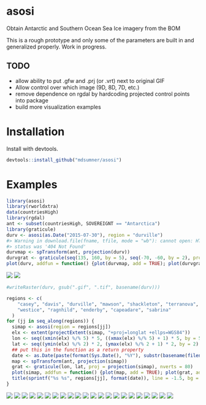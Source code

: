 <!-- README.md is generated from README.Rmd. Please edit that file -->
asosi
=====

Obtain Antarctic and Southern Ocean Sea Ice imagery from the BOM

This is a rough prototype and only some of the parameters are built in and generalized properly. Work in progress.

TODO
----

-   allow ability to put .gfw and .prj (or .vrt) next to original GIF
-   Allow control over which image (9D, 8D, 7D, etc.)
-   remove dependence on rgdal by hardcoding projected control points into package
-   build more visualization examples

Installation
============

Install with devtools.

``` r
devtools::install_github("mdsumner/asosi")
```

Examples
========

``` r
library(asosi)
library(rworldxtra)
data(countriesHigh)
library(rgdal)
ant <- subset(countriesHigh, SOVEREIGNT == "Antarctica")
library(graticule)
durv <- asosi(as.Date("2015-07-30"), region = "durville")
#> Warning in download.file(fname, tfile, mode = "wb"): cannot open: HTTP
#> status was '404 Not Found'
durvmap <- spTransform(ant, projection(durv))
durvgrat <- graticule(seq(135, 160, by = 5), seq(-70, -60, by = 2), proj = projection(durv))
plot(durv, addfun = function() {plot(durvmap, add = TRUE); plot(durvgrat, add = TRUE)}, maxpixels = ncell(durv))
```

![](readmefigs/README-unnamed-chunk-3-1.png) ![](readmefigs/README-unnamed-chunk-3-2.png)

``` r
#writeRaster(durv, gsub(".gif", ".tif", basename(durv)))

regions <- c(
    "casey", "davis", "durville", "mawson", "shackleton", "terranova",
    "westice", "ragnhild", "enderby", "capeadare", "sabrina"
  )
for (jj in seq_along(regions)) {
  simap <- asosi(region = regions[jj])
  elx <- extent(projectExtent(simap, "+proj=longlat +ellps=WGS84"))
  lon <- seq((xmin(elx) %/% 5) * 5, ((xmax(elx) %/% 5) + 1) * 5, by = 5)
  lat <- seq((ymin(elx) %/% 2) * 2, (ymax(elx) %/% 2 + 1) * 2, by = 2)
  ## put this in the function as a return property
  date <- as.Date(paste(format(Sys.Date(), "%Y"), substr(basename(filename(simap)), 10, 13)), "%Y %m%d")
  map <- spTransform(ant, projection(simap))
  grat <- graticule(lon, lat, proj = projection(simap), nverts = 80)
  plot(simap, addfun = function() {plot(map, add = TRUE); plot(grat, add = TRUE)}, maxpixels = ncell(simap))
  title(sprintf("%s %s", regions[jj], format(date)), line = -1.5, bg = "grey")
}
```

![](readmefigs/README-unnamed-chunk-3-3.png) ![](readmefigs/README-unnamed-chunk-3-4.png) ![](readmefigs/README-unnamed-chunk-3-5.png) ![](readmefigs/README-unnamed-chunk-3-6.png) ![](readmefigs/README-unnamed-chunk-3-7.png) ![](readmefigs/README-unnamed-chunk-3-8.png) ![](readmefigs/README-unnamed-chunk-3-9.png) ![](readmefigs/README-unnamed-chunk-3-10.png) ![](readmefigs/README-unnamed-chunk-3-11.png) ![](readmefigs/README-unnamed-chunk-3-12.png) ![](readmefigs/README-unnamed-chunk-3-13.png) ![](readmefigs/README-unnamed-chunk-3-14.png) ![](readmefigs/README-unnamed-chunk-3-15.png) ![](readmefigs/README-unnamed-chunk-3-16.png) ![](readmefigs/README-unnamed-chunk-3-17.png) ![](readmefigs/README-unnamed-chunk-3-18.png) ![](readmefigs/README-unnamed-chunk-3-19.png) ![](readmefigs/README-unnamed-chunk-3-20.png) ![](readmefigs/README-unnamed-chunk-3-21.png) ![](readmefigs/README-unnamed-chunk-3-22.png) ![](readmefigs/README-unnamed-chunk-3-23.png) ![](readmefigs/README-unnamed-chunk-3-24.png)
